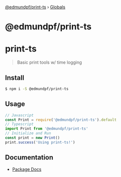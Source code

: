 [@edmundpf/print-ts](README.md) › [Globals](globals.md)

# @edmundpf/print-ts

# print-ts
> Basic print tools w/ time logging

## Install
``` bash
$ npm i -S @edmundpf/print-ts
```

## Usage
``` javascript
// Javascript
const Print = require('@edmundpf/print-ts').default
// Typescript
import Print from '@edmundpf/print-ts'
// Initialize and Run
const print = new Print()
print.success('Using print-ts!')
```

## Documentation
* [Package Docs](docs/globals.md)
